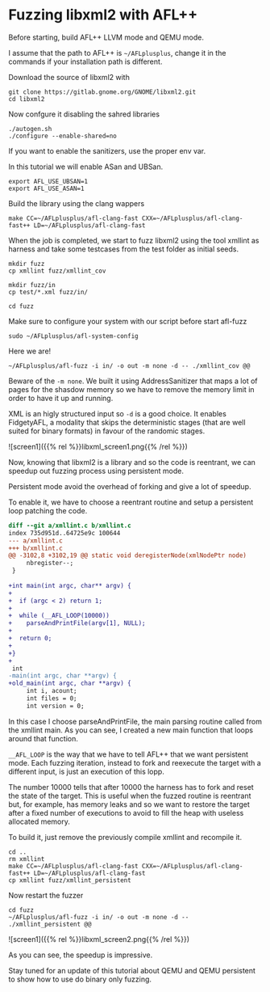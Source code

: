 # Fuzzing libxml2 with AFL++

Before starting, build AFL++ LLVM mode and QEMU mode.

I assume that the path to AFL++ is `~/AFLplusplus`, change it in the commands if your installation path is different.

Download the source of libxml2 with

```shell
git clone https://gitlab.gnome.org/GNOME/libxml2.git
cd libxml2
```

Now confgure it disabling the sahred libraries

```shell
./autogen.sh
./configure --enable-shared=no
```

If you want to enable the sanitizers, use the proper env var.

In this tutorial we will enable ASan and UBSan.

```shell
export AFL_USE_UBSAN=1
export AFL_USE_ASAN=1
```

Build the library using the clang wappers

```shell
make CC=~/AFLplusplus/afl-clang-fast CXX=~/AFLplusplus/afl-clang-fast++ LD=~/AFLplusplus/afl-clang-fast
```

When the job is completed, we start to fuzz libxml2 using the tool xmllint as harness and take some testcases from the test folder as initial seeds.

```shell
mkdir fuzz
cp xmllint fuzz/xmllint_cov

mkdir fuzz/in
cp test/*.xml fuzz/in/

cd fuzz
```

Make sure to configure your system with our script before start afl-fuzz

```shell
sudo ~/AFLplusplus/afl-system-config
```

Here we are!

```shell
~/AFLplusplus/afl-fuzz -i in/ -o out -m none -d -- ./xmllint_cov @@
```

Beware of the `-m none`. We built it using AddressSanitizer that maps a lot of pages for the shasdow memory so we have to remove the memory limit in order to have it up and running.

XML is an higly structured input so `-d` is a good choice. It enables FidgetyAFL, a modality that skips the deterministic stages (that are well suited for binary formats) in favour of the randomic stages.

![screen1]({{% rel %}}libxml_screen1.png{{% /rel %}})

Now, knowing that libxml2 is a library and so the code is reentrant, we can speedup out fuzzing process using persistent mode.

Persistent mode avoid the overhead of forking and give a lot of speedup.

To enable it, we have to choose a reentrant routine and setup a persistent loop patching the code.

```diff
diff --git a/xmllint.c b/xmllint.c
index 735d951d..64725e9c 100644
--- a/xmllint.c
+++ b/xmllint.c
@@ -3102,8 +3102,19 @@ static void deregisterNode(xmlNodePtr node)
     nbregister--;
 }
 
+int main(int argc, char** argv) {
+
+  if (argc < 2) return 1;
+
+  while (__AFL_LOOP(10000))
+    parseAndPrintFile(argv[1], NULL);
+
+  return 0;
+
+}
+
 int
-main(int argc, char **argv) {
+old_main(int argc, char **argv) {
     int i, acount;
     int files = 0;
     int version = 0;
```

In this case I choose parseAndPrintFile, the main parsing routine called from the xmllint main. As you can see, I created a new main function that loops around that function.

`__AFL_LOOP` is the way that we have to tell AFL++ that we want persistent mode. Each fuzzing iteration, instead to fork and reexecute the target with a different input, is just an execution of this lopp.

The number 10000 tells that after 10000 the harness has to fork and reset the state of the target. This is useful when the fuzzed routine is reentrant but, for example, has memory leaks and so we want to restore the target after a fixed number of executions to avoid to fill the heap with useless allocated memory.

To build it, just remove the previously compile xmllint and recompile it.

```shell
cd ..
rm xmllint
make CC=~/AFLplusplus/afl-clang-fast CXX=~/AFLplusplus/afl-clang-fast++ LD=~/AFLplusplus/afl-clang-fast
cp xmllint fuzz/xmllint_persistent
```

Now restart the fuzzer

```shell
cd fuzz
~/AFLplusplus/afl-fuzz -i in/ -o out -m none -d -- ./xmllint_persistent @@
```

![screen1]({{% rel %}}libxml_screen2.png{{% /rel %}})

As you can see, the speedup is impressive.

Stay tuned for an update of this tutorial about QEMU and QEMU persistent to show how to use do binary only fuzzing.

